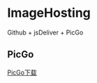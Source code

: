 # ImageHosting
Github + jsDeliver + PicGo

## PicGo

[PicGo下载](https://github.com/Molunerfinn/PicGo/releases)

